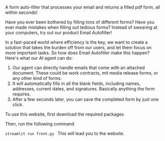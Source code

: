 A form auto-filler that processes your email and returns a filled pdf form, all within seconds!

Have you ever been bothered by filling tons of different forms? Have you ever made mistakes when filling out tedious forms? 
Instead of swearing at your computers, try out our product Email Autofiller!

In a fast-paced world where efficiency is the key, we want to create a solution that takes the burden off from our users, and let them focus on more important tasks. So how does Email Autofiller make this happen? Here's what our AI agent can do:

1. Our agent can directly handle emails that come with an attached document. These could be work contracts, mit media release forms, or any other kind of forms.
2. It will automatically fills in all the blank fields, including names, addresses, current dates, and signatures. Basically anything the form requires. 
3. After a few seconds later, you can save the completed form by just one click.

To use this website, first download the required packages

Then, run the following command

`streamlit run front.py
`
This will lead you to the website.
